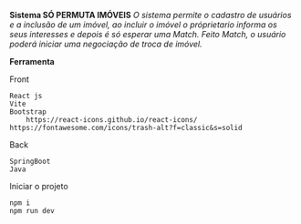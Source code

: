 **Sistema SÓ PERMUTA IMÓVEIS**
*O sistema permite o cadastro de usuários e a inclusão de um imóvel, ao incluir o imóvel o próprietario informa os seus interesses
e depois é só esperar uma Match. Feito Match, o usuário poderá iniciar uma negociação de troca de imóvel.*

**Ferramenta**

Front

	React js
	Vite	
	Bootstrap 
        https://react-icons.github.io/react-icons/
	https://fontawesome.com/icons/trash-alt?f=classic&s=solid
	
 Back

	SpringBoot 
 	Java

Iniciar o projeto

	npm i
	npm run dev
